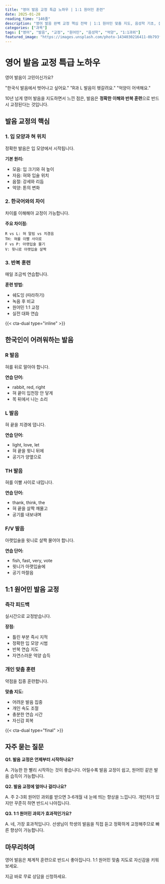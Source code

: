 ```yaml
---
title: "영어 발음 교정 특급 노하우 | 1:1 원어민 훈련"
date: 2025-01-28
reading_time: "146줄"
description: "영어 발음 완벽 교정 핵심 전략 | 1:1 원어민 맞춤 지도, 음성학 기초, 실전 연습 [2025년]"
categories: ["과목"]
tags: ["영어", "발음", "교정", "원어민", "음성학", "억양", "1:1과외"]
featured_image: "https://images.unsplash.com/photo-1434030216411-0b793f4b4173?w=1200&h=630&fit=crop"
---
```


# 영어 발음 교정 특급 노하우

영어 발음이 고민이신가요?

"한국식 발음에서 벗어나고 싶어요."
"R과 L 발음이 헷갈려요."
"억양이 어색해요."

10년 넘게 영어 발음을 지도하면서 느낀 점은,
발음은 **정확한 이해와 반복 훈련**으로 반드시 교정된다는 것입니다.

## 발음 교정의 핵심

### 1. 입 모양과 혀 위치

정확한 발음은 입 모양에서 시작됩니다.

**기본 원리:**
- 모음: 입 크기와 혀 높이
- 자음: 혀와 입술 위치
- 음절: 강세와 리듬
- 억양: 톤의 변화

### 2. 한국어와의 차이

차이를 이해해야 교정이 가능합니다.

**주요 차이점:**
```
R vs L: 혀 말림 vs 치경음
TH: 혀를 이빨 사이로
F vs P: 아랫입술 물기
V: 윗니로 아랫입술 살짝
```

### 3. 반복 훈련

매일 조금씩 연습합니다.

**훈련 방법:**
- 쉐도잉 (따라하기)
- 녹음 후 비교
- 원어민 1:1 교정
- 실전 대화 연습

{{< cta-dual type="inline" >}}

## 한국인이 어려워하는 발음

### R 발음

혀를 뒤로 말아야 합니다.

**연습 단어:**
- rabbit, red, right
- 혀 끝이 입천장 안 닿게
- 목 뒤에서 나는 소리

### L 발음

혀 끝을 치경에 댑니다.

**연습 단어:**
- light, love, let
- 혀 끝을 윗니 뒤에
- 공기가 양옆으로

### TH 발음

혀를 이빨 사이로 내밉니다.

**연습 단어:**
- thank, think, the
- 혀 끝을 살짝 깨물고
- 공기를 내보내며

### F/V 발음

아랫입술을 윗니로 살짝 물어야 합니다.

**연습 단어:**
- fish, fast, very, vote
- 윗니가 아랫입술에
- 공기 마찰음

## 1:1 원어민 발음 교정

### 즉각 피드백

실시간으로 교정받습니다.

**장점:**
- 틀린 부분 즉시 지적
- 정확한 입 모양 시범
- 반복 연습 지도
- 자연스러운 억양 습득

### 개인 맞춤 훈련

약점을 집중 훈련합니다.

**맞춤 지도:**
- 어려운 발음 집중
- 개인 속도 조절
- 충분한 연습 시간
- 자신감 회복

{{< cta-dual type="final" >}}

## 자주 묻는 질문

**Q1. 발음 교정은 언제부터 시작하나요?**

A. 가능한 한 빨리 시작하는 것이 좋습니다.
어릴수록 발음 교정이 쉽고,
원어민 같은 발음 습득이 가능합니다.

**Q2. 발음 교정에 얼마나 걸리나요?**

A. 주 2-3회 원어민 과외를 받으면
3-6개월 내 눈에 띄는 향상을 느낍니다.
개인차가 있지만 꾸준히 하면 반드시 나아집니다.

**Q3. 1:1 원어민 과외가 효과적인가요?**

A. 네, 가장 효과적입니다.
선생님이 학생의 발음을 직접 듣고
정확하게 교정해주므로
빠른 향상이 가능합니다.

## 마무리하며

영어 발음은 체계적 훈련으로 반드시 좋아집니다.
1:1 원어민 맞춤 지도로 자신감을 키워보세요.

지금 바로 무료 상담을 신청하세요.
